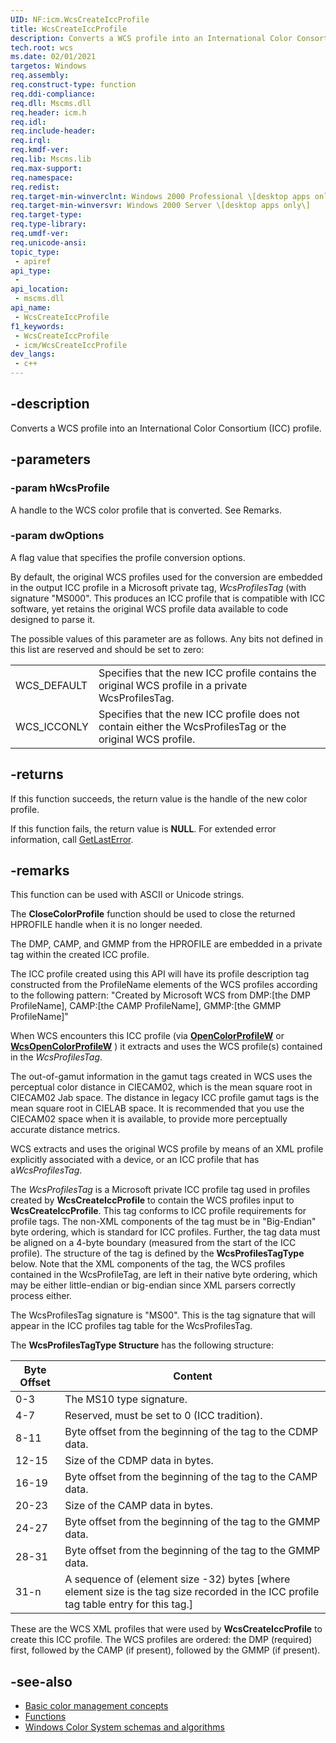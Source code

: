 ```yaml
---
UID: NF:icm.WcsCreateIccProfile
title: WcsCreateIccProfile
description: Converts a WCS profile into an International Color Consortium (ICC) profile.
tech.root: wcs
ms.date: 02/01/2021
targetos: Windows
req.assembly: 
req.construct-type: function
req.ddi-compliance: 
req.dll: Mscms.dll
req.header: icm.h
req.idl: 
req.include-header: 
req.irql: 
req.kmdf-ver: 
req.lib: Mscms.lib
req.max-support: 
req.namespace: 
req.redist: 
req.target-min-winverclnt: Windows 2000 Professional \[desktop apps only\]
req.target-min-winversvr: Windows 2000 Server \[desktop apps only\]
req.target-type: 
req.type-library: 
req.umdf-ver: 
req.unicode-ansi: 
topic_type:
 - apiref
api_type:
 - 
api_location:
 - mscms.dll
api_name:
 - WcsCreateIccProfile
f1_keywords:
 - WcsCreateIccProfile
 - icm/WcsCreateIccProfile
dev_langs:
 - c++
---
```


## -description

Converts a WCS profile into an International Color Consortium (ICC) profile.

## -parameters

### -param hWcsProfile

A handle to the WCS color profile that is converted. See Remarks.

### -param dwOptions

A flag value that specifies the profile conversion options.

By default, the original WCS profiles used for the conversion are embedded in the output ICC profile in a Microsoft private tag, *WcsProfilesTag* (with signature "MS000". This produces an ICC profile that is compatible with ICC software, yet retains the original WCS profile data available to code designed to parse it.

The possible values of this parameter are as follows. Any bits not defined in this list are reserved and should be set to zero:

|              |                                                                                                            |
|--------------|------------------------------------------------------------------------------------------------------------|
| WCS\_DEFAULT | Specifies that the new ICC profile contains the original WCS profile in a private WcsProfilesTag.          |
| WCS\_ICCONLY | Specifies that the new ICC profile does not contain either the WcsProfilesTag or the original WCS profile. |

## -returns

If this function succeeds, the return value is the handle of the new color profile.

If this function fails, the return value is **NULL**. For extended error information, call [GetLastError](/windows/win32/api/errhandlingapi/nf-errhandlingapi-getlasterror).

## -remarks

This function can be used with ASCII or Unicode strings.

The **CloseColorProfile** function should be used to close the returned HPROFILE handle when it is no longer needed.

The DMP, CAMP, and GMMP from the HPROFILE are embedded in a private tag within the created ICC profile.

The ICC profile created using this API will have its profile description tag constructed from the ProfileName elements of the WCS profiles according to the following pattern: "Created by Microsoft WCS from DMP:\[the DMP ProfileName\], CAMP:\[the CAMP ProfileName\], GMMP:\[the GMMP ProfileName\]"

When WCS encounters this ICC profile (via [**OpenColorProfileW**](/windows/win32/api/icm/nf-icm-opencolorprofilew) or [**WcsOpenColorProfileW**](/windows/win32/api/icm/nf-icm-wcsopencolorprofilew) ) it extracts and uses the WCS profile(s) contained in the *WcsProfilesTag*.

The out-of-gamut information in the gamut tags created in WCS uses the perceptual color distance in CIECAM02, which is the mean square root in CIECAM02 Jab space. The distance in legacy ICC profile gamut tags is the mean square root in CIELAB space. It is recommended that you use the CIECAM02 space when it is available, to provide more perceptually accurate distance metrics.

WCS extracts and uses the original WCS profile by means of an XML profile explicitly associated with a device, or an ICC profile that has a*WcsProfilesTag*.

The *WcsProfilesTag* is a Microsoft private ICC profile tag used in profiles created by **WcsCreateIccProfile** to contain the WCS profiles input to **WcsCreateIccProfile**. This tag conforms to ICC profile requirements for profile tags. The non-XML components of the tag must be in "Big-Endian" byte ordering, which is standard for ICC profiles. Further, the tag data must be aligned on a 4-byte boundary (measured from the start of the ICC profile). The structure of the tag is defined by the **WcsProfilesTagType** below. Note that the XML components of the tag, the WCS profiles contained in the WcsProfileTag, are left in their native byte ordering, which may be either little-endian or big-endian since XML parsers correctly process either.

The WcsProfilesTag signature is "MS00". This is the tag signature that will appear in the ICC profiles tag table for the WcsProfilesTag.

The **WcsProfilesTagType Structure** has the following structure:

| Byte Offset | Content                                                                                                                                 |
|-------------|-----------------------------------------------------------------------------------------------------------------------------------------|
| 0-3         | The MS10 type signature.                                                                                                                |
| 4-7         | Reserved, must be set to 0 (ICC tradition).                                                                                             |
| 8-11        | Byte offset from the beginning of the tag to the CDMP data.                                                                             |
| 12-15       | Size of the CDMP data in bytes.                                                                                                         |
| 16-19       | Byte offset from the beginning of the tag to the CAMP data.                                                                             |
| 20-23       | Size of the CAMP data in bytes.                                                                                                         |
| 24-27       | Byte offset from the beginning of the tag to the GMMP data.                                                                             |
| 28-31       | Byte offset from the beginning of the tag to the GMMP data.                                                                             |
| 31-n        | A sequence of (element size -32) bytes \[where element size is the tag size recorded in the ICC profile tag table entry for this tag.\] |

These are the WCS XML profiles that were used by **WcsCreateIccProfile** to create this ICC profile. The WCS profiles are ordered: the DMP (required) first, followed by the CAMP (if present), followed by the GMMP (if present).

## -see-also

* [Basic color management concepts](ms536813\(v=vs.85\).md)
* [Functions](/windows/win32/wcs/functions)
* [Windows Color System schemas and algorithms](windows-color-system-schemas-and-algorithms.md)
